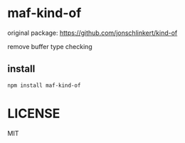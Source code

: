 # maf-kind-of

original package: https://github.com/jonschlinkert/kind-of

remove buffer type checking

## install

```
npm install maf-kind-of
```

# LICENSE

MIT

